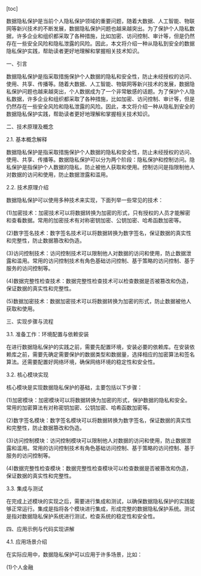 
[toc]                    
                
                
数据隐私保护是当前个人隐私保护领域的重要问题，随着大数据、人工智能、物联网等新兴技术的不断发展，数据隐私保护问题也越来越突出。为了保护个人隐私数据，许多企业和组织都采取了各种措施，比如加密、访问控制、审计等，但是仍然存在一些安全风险和隐私泄露的风险。因此，本文将介绍一种从隐私到安全的数据隐私保护实践，帮助读者更好地理解和掌握相关技术知识。

一、引言

数据隐私保护是指采取措施保护个人数据的隐私和安全性，防止未经授权的访问、使用、共享、传播等。随着大数据、人工智能、物联网等新兴技术的发展，数据隐私保护问题也越来越突出，个人数据成为了一个非常敏感的话题。为了保护个人隐私数据，许多企业和组织都采取了各种措施，比如加密、访问控制、审计等，但是仍然存在一些安全风险和隐私泄露的风险。因此，本文将介绍一种从隐私到安全的数据隐私保护实践，帮助读者更好地理解和掌握相关技术知识。

二、技术原理及概念

2.1. 基本概念解释

数据隐私保护是指采取措施保护个人数据的隐私和安全性，防止未经授权的访问、使用、共享、传播等。数据隐私保护可以分为两个阶段：隐私保护和控制访问。隐私保护是指保护个人数据的隐私，防止被他人获取和使用。控制访问是指限制他人对数据的访问和使用，防止数据泄露和滥用。

2.2. 技术原理介绍

数据隐私保护可以使用多种技术来实现，下面列举一些常见的技术：

(1)加密技术：加密技术可以将数据转换为加密的形式，只有授权的人员才能解密和查看数据。常用的加密技术有对称密钥加密、公钥加密、哈希函数加密等。

(2)数字签名技术：数字签名技术可以将数据转换为数字签名，保证数据的真实性和完整性，防止数据篡改和伪造。

(3)访问控制技术：访问控制技术可以限制他人对数据的访问和使用，防止数据泄露和滥用。常用的访问控制技术有角色基础访问控制、基于策略的访问控制、基于服务的访问控制等。

(4)数据完整性检查技术：数据完整性检查技术可以检查数据是否被篡改和伪造，保证数据的真实性和完整性。

(5)数据加密技术：数据加密技术可以将数据转换为加密的形式，防止数据被他人获取和使用。

三、实现步骤与流程

3.1. 准备工作：环境配置与依赖安装

在进行数据隐私保护的实践之前，需要先配置环境，安装必要的依赖库。在安装依赖库之前，需要先确定需要保护的数据类型和数据量，选择相应的加密算法和签名算法。还需要配置好网络环境，确保网络环境的稳定性和安全性。

3.2. 核心模块实现

核心模块是实现数据隐私保护的基础，主要包括以下步骤：

(1)加密模块：加密模块可以将数据转换为加密的形式，保护数据的隐私和安全。常用的加密算法有对称密钥加密、公钥加密、哈希函数加密等。

(2)数字签名模块：数字签名模块可以将数据转换为数字签名，保证数据的真实性和完整性，防止数据篡改和伪造。

(3)访问控制模块：访问控制模块可以限制他人对数据的访问和使用，防止数据泄露和滥用。常用的访问控制技术有角色基础访问控制、基于策略的访问控制、基于服务的访问控制等。

(4)数据完整性检查模块：数据完整性检查模块可以检查数据是否被篡改和伪造，保证数据的真实性和完整性。

3.3. 集成与测试

在完成上述模块的实现之后，需要进行集成和测试，以确保数据隐私保护的实践能够正常运行。集成是指将各个模块进行集成，形成完整的数据隐私保护系统。测试是指对数据隐私保护系统进行测试，检查系统的稳定性和安全性。

四、应用示例与代码实现讲解

4.1. 应用场景介绍

在实际应用中，数据隐私保护可以应用于许多场景，比如：

(1)个人金融

